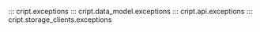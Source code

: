 ::: cript.exceptions
::: cript.data_model.exceptions
::: cript.api.exceptions
::: cript.storage_clients.exceptions